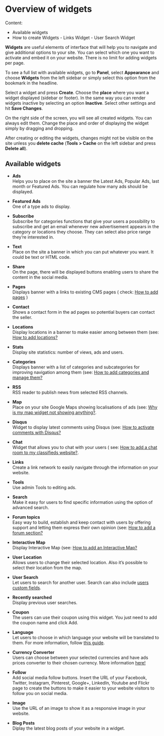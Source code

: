 # Overview of widgets
Content:
-   Available widgets
  -  How to create Widgets
    -   Links Widget
    -   User Search Widget

**Widgets**  are useful elements of interface that will help you to navigate and give additional options to your site. You can select which one you want to activate and embed it on your website. There is no limit for adding widgets per page.

To see a full list with available widgets, go to  **Panel**, select  **Appearance**  and choose **Widgets**  from the left sidebar or simply select this option from the bookmark in the headline.


Select a widget and press  **Create**. Choose the  **place**  where you want a widget displayed (sidebar or footer). In the same way you can render widgets inactive by selecting an option  **Inactive**. Select other settings and hit  **Save Changes**.

On the right side of the screen, you will see all created widgets. You can always edit them. Change the place and order of displaying the widget simply by dragging and dropping.

After creating or editing the widgets, changes might not be visible on the site unless you  **delete cache**  (**Tools > Cache**  on the left sidebar and press  **Delete all**).


 ## Available widgets

-   **Ads**  
    Helps you to place on the site a banner the Latest Ads, Popular Ads, last month or Featured Ads. You can regulate how many ads should be displayed.  
    
-   **Featured Ads**  
    One of a type ads to display.  
    
-   **Subscribe**  
    Subscribe for categories functions that give your users a possibility to subscribe and get an email whenever new advertisement appears in the category or locations they choose. They can select also price range they’re interested in.  
    
-   **Text**  
    Place on the site a banner in which you can put whatever you want. It could be text or HTML code.  
    
-   **Share**  
    On the page, there will be displayed buttons enabling users to share the content in the social media.  
    
-   **Pages**  
    Displays banner with a links to existing CMS pages ( check: [How to add pages](Content-Add-pages.md) )
    
-   **Contact**  
    Shows a contact form in the ad pages so potential buyers can contact the seller.  
    
-   **Locations**  
    Display locations in a banner to make easier among between them (see: [How to add locations?](Classifieds-add-location.md)
    
-   **Stats**  
    Display site statistics: number of views, ads and users.  
    
-   **Categories**  
    Displays banner with a list of categories and subcategories for improving navigation among them (see: [How to add categories and manage them?](Classifieds-how-to-add-new-categories-and-manage-them.md) 
    
-   **RSS**  
    RSS reader to publish news from selected RSS channels.  
    
-   **Map**  
    Place on your site Google Maps showing localisations of ads (see: [Why is my map widget not showing anything?](Widgets-map-widget.md).  
    
-   **Disqus**  
    Widget to display latest comments using Disqus (see: [How to activate comments with Disqus?](Publish-options-active-comments-with-disquse.md)
    
-   **Chat**  
    Widget that allows you to chat with your users ( see:  [How to add a chat room to my classifieds website?](Widgets-chat-room.md).  
    
-   **Links**  
    Create a link network to easily navigate through the information on your website.  
    
-   **Tools**  
    Use admin Tools to editing ads.  
    
-   **Search**  
    Make it easy for users to find specific information using the option of advanced search.  
    
-   **Forum topics**  
    Easy way to build, establish and keep contact with users by offering support and letting them express their own opinion (see: [How to add a forum section?](Plugins-forum-section.md)  
    
-   **Interactive Map**  
    Display Interactive Map (see:  [How to add an Interactive Map?](Content-create-an-interactive-map.md)
-   **User Location**  
    Allows users to change their selected location. Also it’s possible to select their location from the map.
-   **User Search**  
    Let users to search for another user. Search can also include [users custom fields](Users-create-custom-field-for-users.md).
-   **Recently searched**  
    Display previous user searches.
-   **Coupon**  
    The users can use their coupon using this widget. You just need to add the coupon name and click Add.
-   **Language**  
    Let users to choose in which language your website will be translated to them. For more information, follow [this guide](Widget-language-widget.md).
-   **Currency Converter**  
    Users can choose between your selected currencies and have ads prices converter to their chosen currency. More information  [here!](Widgets-how-to-set-the-currency-format.md)
-   **Follow**  
    Add social media follow buttons. Insert the URL of your Facebook, Twitter, Instagram, Pinterest, Google+, LinkedIn, Youtube and Flickr page to create the buttons to make it easier to your website visitors to follow you on social media.
-   **Image**  
    Use the URL of an image to show it as a responsive image in your website.
-   **Blog Posts**  
    Diplay the latest blog posts of your website in a widget.
    


